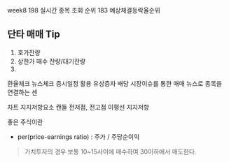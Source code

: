 week8
198 실시간 종목 조회 순위
183 예상체결등락율순위










## 단타 매매 Tip
1. 호가잔량
2. 상한가 매수 잔량/대기잔량
3.


환율체크
뉴스체크
증시일정 활용
  유상증자
  배당
시장이슈를 통한 매매
  뉴스로 종목을 연결하는 센


차트 지지저항요소
  캔들 전저점, 전고점
  이평선 지지저항

좋은 주식이란
* per(price-earnings ratio) : 주가 / 주당순이익
> 가치투자의 경우 보통 10~15사이에 매수하여 30이하에서 매도한다.
